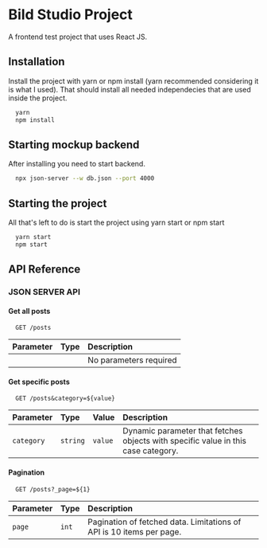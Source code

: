 # Bild Studio Project

A frontend test project that uses React JS.

## Installation

Install the project with yarn or npm install (yarn recommended considering it is what I used). That should
install all needed independecies that are used inside the project.

```bash
  yarn
  npm install
```

## Starting mockup backend

After installing you need to start backend.

```bash
  npx json-server --w db.json --port 4000
```

## Starting the project

All that's left to do is start the project using yarn start or npm start

```bash
  yarn start
  npm start
```

## API Reference

### JSON SERVER API

#### Get all posts

```http
  GET /posts
```

| Parameter | Type | Description            |
| :-------- | :--- | :--------------------- |
|           |      | No parameters required |

#### Get specific posts

```http
  GET /posts&category=${value}
```

| Parameter  | Type     | Value   | Description                                                                       |
| :--------- | :------- | :------ | :-------------------------------------------------------------------------------- |
| `category` | `string` | `value` | Dynamic parameter that fetches objects with specific value in this case category. |

#### Pagination

```http
  GET /posts?_page=${1}
```

| Parameter | Type  | Description                                                          |
| :-------- | :---- | :------------------------------------------------------------------- |
| `page`    | `int` | Pagination of fetched data. Limitations of API is 10 items per page. |
